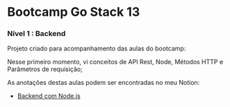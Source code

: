 # Bootcamp Go Stack 13

### Nível 1 : Backend

Projeto criado para acompanhamento das aulas do bootcamp:

Nesse primeiro momento, vi conceitos de API Rest, Node, Métodos HTTP e Parâmetros de requisição;


As anotações destas aulas podem ser encontradas no meu Notion:
- [Backend com Node.js](https://www.notion.so/guilhermeal/1-1-Back-end-com-Node-js-CONCLU-DO-c24d6dcbb0f04d709f1ef567d2ef23da)
